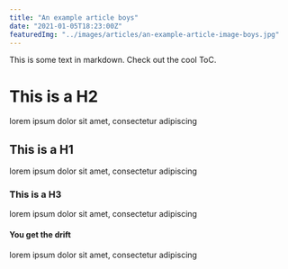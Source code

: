 ```yaml
---
title: "An example article boys"
date: "2021-01-05T18:23:00Z"
featuredImg: "../images/articles/an-example-article-image-boys.jpg"
---
```


This is some text in markdown. Check out the cool ToC.

# This is a H2

lorem ipsum dolor sit amet, consectetur adipiscing

## This is a H1

lorem ipsum dolor sit amet, consectetur adipiscing

### This is a H3

lorem ipsum dolor sit amet, consectetur adipiscing

#### You get the drift

lorem ipsum dolor sit amet, consectetur adipiscing
